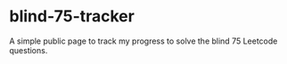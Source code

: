 # blind-75-tracker

A simple public page to track my progress to solve the blind 75 Leetcode questions.
